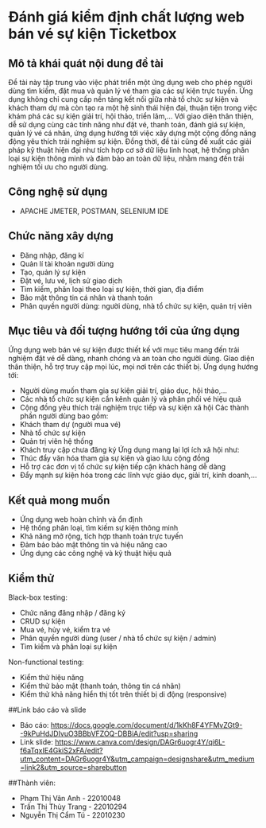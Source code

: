 # Đánh giá kiểm định chất lượng web bán vé sự kiện Ticketbox
## Mô tả khái quát nội dung đề tài
Đề tài này tập trung vào việc phát triển một ứng dụng web cho phép người dùng tìm kiếm, đặt mua và quản lý vé tham gia các sự kiện trực tuyến. Ứng dụng không chỉ cung cấp nền tảng kết nối giữa nhà tổ chức sự kiện và khách tham dự mà còn tạo ra một hệ sinh thái hiện đại, thuận tiện trong việc khám phá các sự kiện giải trí, hội thảo, triển lãm,... Với giao diện thân thiện, dễ sử dụng cùng các tính năng như đặt vé, thanh toán, đánh giá sự kiện, quản lý vé cá nhân, ứng dụng hướng tới việc xây dựng một cộng đồng năng động yêu thích trải nghiệm sự kiện. Đồng thời, đề tài cũng đề xuất các giải pháp kỹ thuật hiện đại như tích hợp cơ sở dữ liệu linh hoạt, hệ thống phân loại sự kiện thông minh và đảm bảo an toàn dữ liệu, nhằm mang đến trải nghiệm tối ưu cho người dùng.

## Công nghệ sử dụng
- APACHE JMETER, POSTMAN, SELENIUM IDE 
## Chức năng xây dựng
- Đăng nhập, đăng kí
- Quản lí tài khoản người dùng
- Tạo, quản lý sự kiện
- Đặt vé, lưu vé, lịch sử giao dịch
- Tìm kiếm, phân loại theo loại sự kiện, thời gian, địa điểm
- Bảo mật thông tin cá nhân và thanh toán
- Phân quyền người dùng: người dùng, nhà tổ chức sự kiện, quản trị viên
## Mục tiêu và đối tượng hướng tới của ứng dụng
Ứng dụng web bán vé sự kiện được thiết kế với mục tiêu mang đến trải nghiệm đặt vé dễ dàng, nhanh chóng và an toàn cho người dùng. Giao diện thân thiện, hỗ trợ truy cập mọi lúc, mọi nơi trên các thiết bị.
Ứng dụng hướng tới:
- Người dùng muốn tham gia sự kiện giải trí, giáo dục, hội thảo,...
- Các nhà tổ chức sự kiện cần kênh quản lý và phân phối vé hiệu quả
- Cộng đồng yêu thích trải nghiệm trực tiếp và sự kiện xã hội
Các thành phần người dùng bao gồm:
- Khách tham dự (người mua vé)
- Nhà tổ chức sự kiện
- Quản trị viên hệ thống
- Khách truy cập chưa đăng ký
Ứng dụng mang lại lợi ích xã hội như:
- Thúc đẩy văn hóa tham gia sự kiện và giao lưu cộng đồng
- Hỗ trợ các đơn vị tổ chức sự kiện tiếp cận khách hàng dễ dàng
- Đẩy mạnh sự kiện hóa trong các lĩnh vực giáo dục, giải trí, kinh doanh,...
## Kết quả mong muốn
- Ứng dụng web hoàn chỉnh và ổn định
- Hệ thống phân loại, tìm kiếm sự kiện thông minh
- Khả năng mở rộng, tích hợp thanh toán trực tuyến
- Đảm bảo bảo mật thông tin và hiệu năng cao
- Ứng dụng các công nghệ và kỹ thuật hiệu quả

## Kiểm thử
Black-box testing:
- Chức năng đăng nhập / đăng ký
- CRUD sự kiện
- Mua vé, hủy vé, kiểm tra vé
- Phân quyền người dùng (user / nhà tổ chức sự kiện / admin)
- Tìm kiếm và phân loại sự kiện

Non-functional testing:
- Kiểm thử hiệu năng
- Kiểm thử bảo mật (thanh toán, thông tin cá nhân)
- Kiểm thử khả năng hiển thị tốt trên thiết bị di động (responsive)

##Link báo cáo và slide
- Báo cáo: https://docs.google.com/document/d/1kKh8F4YFMvZGt9--9kPuHdJDIvuO3BBbVFZOQ-DBBiA/edit?usp=sharing
- Link slide: https://www.canva.com/design/DAGr6uogr4Y/qi6L-f6aTqxIE4GkiS2xFA/edit?utm_content=DAGr6uogr4Y&utm_campaign=designshare&utm_medium=link2&utm_source=sharebutton

##Thành viên:
- Phạm Thị Vân Anh - 22010048
- Trần Thị Thùy Trang - 22010294
- Nguyễn Thị Cẩm Tú - 22010230

